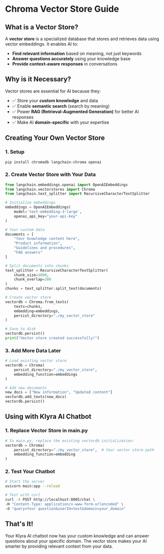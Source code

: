 # Chroma Vector Store Guide

## What is a Vector Store?

A **vector store** is a specialized database that stores and retrieves data using vector embeddings. It enables AI to:
- **Find relevant information** based on meaning, not just keywords
- **Answer questions accurately** using your knowledge base
- **Provide context-aware responses** in conversations

## Why is it Necessary?

Vector stores are essential for AI because they:
- ✅ Store your **custom knowledge** and data
- ✅ Enable **semantic search** (search by meaning)
- ✅ Power **RAG (Retrieval-Augmented Generation)** for better AI responses
- ✅ Make AI **domain-specific** with your expertise

## Creating Your Own Vector Store

### 1. Setup
```bash
pip install chromadb langchain-chroma openai
```

### 2. Create Vector Store with Your Data
```python
from langchain.embeddings.openai import OpenAIEmbeddings
from langchain.vectorstores import Chroma
from langchain.text_splitter import RecursiveCharacterTextSplitter

# Initialize embeddings
embeddings = OpenAIEmbeddings(
    model='text-embedding-3-large',
    openai_api_key="your-api-key"
)

# Your custom data
documents = [
    "Your knowledge content here",
    "Product information",
    "Guidelines and procedures",
    "FAQ answers"
]

# Split documents into chunks
text_splitter = RecursiveCharacterTextSplitter(
    chunk_size=1000,
    chunk_overlap=200
)
chunks = text_splitter.split_text(documents)

# Create vector store
vectordb = Chroma.from_texts(
    texts=chunks,
    embedding=embeddings,
    persist_directory="./my_vector_store"
)

# Save to disk
vectordb.persist()
print("Vector store created successfully!")
```

### 3. Add More Data Later
```python
# Load existing vector store
vectordb = Chroma(
    persist_directory="./my_vector_store",
    embedding_function=embeddings
)

# Add new documents
new_docs = ["New information", "Updated content"]
vectordb.add_texts(new_docs)
vectordb.persist()
```

## Using with Klyra AI Chatbot

### 1. Replace Vector Store in main.py
```python
# In main.py, replace the existing vectordb initialization:
vectordb = Chroma(
    persist_directory="./my_vector_store",  # Your vector store path
    embedding_function=embedding
)
```

### 2. Test Your Chatbot
```bash
# Start the server
uvicorn main:app --reload

# Test with curl
curl -X POST http://localhost:8005/chat \
-H "Content-Type: application/x-www-form-urlencoded" \
-d "query=Your question&userId=test&domain=your_domain"
```

## That's It!

Your Klyra AI chatbot now has your custom knowledge and can answer questions about your specific domain. The vector store makes your AI smarter by providing relevant context from your data.